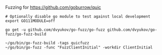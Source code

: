 Fuzzing for https://github.com/goburrow/quic

```
# Optionally disable go module to test against local development
export GO111MODULE=off

go get -u github.com/dvyukov/go-fuzz/go-fuzz github.com/dvyukov/go-fuzz/go-fuzz-build

~/go/bin/go-fuzz-build -tags quicfuzz
~/go/bin/go-fuzz -func "FuzzClientInitial" -workdir ClientInitial
```
